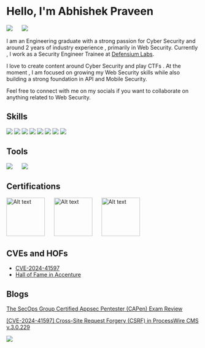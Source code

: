 <!--## Hi there 👋-->

<!--
**abhishek-praveen/abhishek-praveen** is a ✨ _special_ ✨ repository because its `README.md` (this file) appears on your GitHub profile.

Here are some ideas to get you started:

- 🔭 I’m currently working on ...
- 🌱 I’m currently learning ...
- 👯 I’m looking to collaborate on ...
- 🤔 I’m looking for help with ...
- 💬 Ask me about ...
- 📫 How to reach me: ...
- 😄 Pronouns: ...
- ⚡ Fun fact: ...
-->

# Hello, I'm Abhishek Praveen

<a href="https://www.linkedin.com/in/abhishek-praveen/"><img src="https://img.shields.io/badge/-LinkedIn-0072b1?&style=for-the-badge&logo=linkedin&logoColor=white" style="margin-right: 20px"/></a>
<a href="https://x.com/_p3g4sus">
<img src="https://img.shields.io/badge/-X-000000?&style=for-the-badge&logo=X&logoColor=white" /></a>



<!-- [Brief Introduction - Remove this afterwards] -->

I am an Engineering  graduate with a  strong passion for Cyber Security and around 2 years of industry experience  , primarily in Web Security. Currently , I work as a Security Engineer Trainee at [Defensium Labs](https://www.linkedin.com/company/defensiumlabs).

I love to create content around Cyber Security and play CTFs . At the moment , I am focused on growing my Web Security skills while also building a strong foundation in API and Mobile Security.

Feel free to connect with me  on my socials if you want to  collaborate on anything related to Web Security.

<!-- ## Objective

[Provide Objective - Remove this afterwards]]

My journey in computer science has led me to develop a passion for cybersecurity, and I am now eager to transition into this field, specifically aiming to join a Security Operations Center (SOC) as a Tier 1 Analyst. -->

<!-- ## Skills
[Provide skills and associated project. Make sure to hyperlink the project - Remove this afterwards]]

| Skill                                         | Associated Project         |
|-----------------------------------------------|----------------------------|
| SIEM Implementation and Log Analysis          | <a href="https://google.com">Detection Lab</a>|
| Network Traffic Monitoring and Attack Detection | <a href="https://google.com">Detection Lab</a>|
| Security Automation with Shuffle SOAR         | SOC Automation Lab|
| Incident Response Planning and Execution      | SOC Automation Lab|
| Case Management with TheHive                  | SOC Automation Lab|
| Scripting and Automation for Threat Mitigation | SOC Automation Lab| -->

## Skills

<div>
<img src="https://img.shields.io/badge/-Penetration%20Testing-FF3E00?&style=for-the-badge&logo=bug&logoColor=white" />
<img src="https://img.shields.io/badge/-Vulnerability%20Assessment-FFA500?&style=for-the-badge&logo=shield&logoColor=white" />
<img src="https://img.shields.io/badge/-Python-3776AB?&style=for-the-badge&logo=Python&logoColor=white" />
<img src="https://img.shields.io/badge/-Bash%20Scripting-4EAA25?&style=for-the-badge&logo=gnu-bash&logoColor=white" />
<img src="https://img.shields.io/badge/-Linux-FCC624?&style=for-the-badge&logo=Linux&logoColor=black" />
<img src="https://img.shields.io/badge/-Docker-2496ED?&style=for-the-badge&logo=Docker&logoColor=white" />
<img src="https://img.shields.io/badge/-Git-F05032?&style=for-the-badge&logo=Git&logoColor=white" />
<img src="https://img.shields.io/badge/-OSINT-008080?&style=for-the-badge&logo=searchenginemonitoring&logoColor=white" />



</div>


## Tools

<!-- ### Network -->
<div>

<img src="https://img.shields.io/badge/-Burp%20Suite-FF6C37?&style=for-the-badge&logo=burp-suite&logoColor=white" style="margin-right: 20px"/>  
<img src="https://img.shields.io/badge/-Nmap-4682B4?&style=for-the-badge&logo=nmap&logoColor=white" />



</div>

## Certifications

<div>

<a href="https://www.credly.com/badges/85d5f0a5-ac32-418d-add6-257f12c6df66">
<img src="https://images.credly.com/size/680x680/images/2d9b3293-9295-4ac3-a326-1bb7013225a4/image.png" alt="Alt text" style="margin-right: 20px" width="100"/></a>
<img src="https://secops.group/wp-content/uploads/2023/01/certified-appsec-pentester.png" alt="Alt text" style="margin-right: 20px" width="100"/>
<img src="https://secops.group/wp-content/uploads/2023/01/cert-stamp-2.png" alt="Alt text"  width="100"/>


</div>


## CVEs and HOFs

- [CVE-2024-41597](https://cve.mitre.org/cgi-bin/cvename.cgi?name=CVE-2024-41597)
- [Hall of Fame in Accenture](https://accenture.responsibledisclosure.com/hc/en-us/articles/360040573233-Acknowledgments)

## Blogs

[The SecOps Group Certified Appsec Pentester (CAPen) Exam Review](https://blog.defensiumlabs.com/secops-certified-appsec-pentester-capen-exam-a-comprehensive-review/)

[[CVE-2024-41597] Cross-Site Request Forgery (CSRF) in ProcessWire CMS v.3.0.229](https://blog.defensiumlabs.com/cve-2024-41597-csrf-in-processwire-cms/)


![](https://komarev.com/ghpvc/?username=abhishek-praveen)
<!-- https://www.linkedin.com/posts/defensiumlabs_cve-2024-41597-cross-site-request-forgery-activity-7225061164609634305-5Nsb?utm_source=share&utm_medium=member_desktop -->

<!-- ## Socials -->

